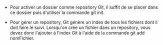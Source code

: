  - Pour activer un dossier comme repository Git, il suffit de se placer dans ce dossier puis d'utiliser la commande git init.

 - Pour gérer un repository, Git génère un index de tous les fichiers dont il doit faire le suivi. Lorsqu'on crée un fichier dans un repository, vous devez donc l'ajouter à l'index Git à l'aide de la commande git add nomFichier.
